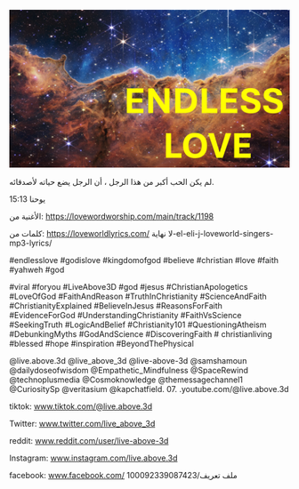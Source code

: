 ![Video cover image](../cover.jpeg "cover-photo")

لم يكن الحب أكبر من هذا الرجل ، أن الرجل يضع حياته لأصدقائه.

يوحنا 15:13

الأغنية من: https://lovewordworship.com/main/track/1198

كلمات من: https://loveworldlyrics.com/ لا نهاية-el-eli-j-loveworld-singers-mp3-lyrics/

#endlesslove #godislove #kingdomofgod #believe #christian #love #faith #yahweh #god

 

#viral #foryou #LiveAbove3D #god #jesus #ChristianApologetics #LoveOfGod #FaithAndReason #TruthInChristianity #ScienceAndFaith #ChristianityExplained #BelieveInJesus #ReasonsForFaith #EvidenceForGod #UnderstandingChristianity #FaithVsScience #SeekingTruth #LogicAndBelief #Christianity101 #QuestioningAtheism #DebunkingMyths #GodAndScience #DiscoveringFaith # christianliving #blessed #hope #inspiration #BeyondThePhysical

@live.above.3d @live_above_3d @live-above-3d @samshamoun @dailydoseofwisdom @Empathetic_Mindfulness @SpaceRewind @technoplusmedia @Cosmoknowledge @themessagechannel1 @CuriositySp @veritasium @kapchatfield. 07. .youtube.com/@live.above.3d

tiktok: www.tiktok.com/@live.above.3d

Twitter: www.twitter.com/live_above_3d

  reddit: www.reddit.com/user/live-above-3d

Instagram: www.instagram.com/live.above.3d

facebook: www.facebook.com/ ملف تعريف/100092339087423